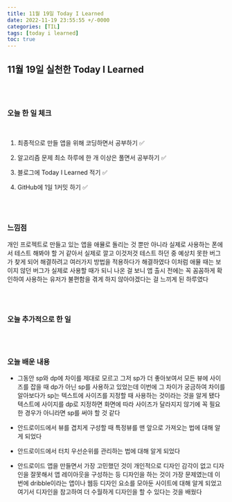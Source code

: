 ```yaml
---
title: 11월 19일 Today I Learned
date: 2022-11-19 23:55:55 +/-0000
categories: [TIL]
tags: [today i learned]
toc: true
---
```


## 11월 19일 실천한 Today I Learned

<br><br>

### 오늘 한 일 체크
<br>

1. 최종적으로 만들 앱을 위해 코딩하면서 공부하기 ✅

2. 알고리즘 문제 최소 하루에 한 개 이상은 풀면서 공부하기 ✅

3. 블로그에 Today I Learned 적기 ✅

4. GitHub에 1일 1커밋 하기 ✅

<br><br>

### 느낌점

개인 프로젝트로 만들고 있는 앱을 애뮬로 돌리는 것 뿐만 아니라
실제로 사용하는 폰에서 테스트 해봐야 할 거 같아서 실제로 깔고 이것저것 테스트 하던 중 예상치 못한 버그가 찾게 되어 해결하려고 여러가지 방법을 적용하다가 해결하였다 이처럼 애뮬 때는 보이지 않던 버그가 실제로 사용할 때가 되니 나온 걸 보니 앱 출시 전에는 꼭 꼼꼼하게 확인하여 사용하는 유저가 불편함을 겪게 하지 않아야겠다는 걸 느끼게 된 하루였다

<br><br>

### 오늘 추가적으로 한 일

<br><br>

### 오늘 배운 내용

* 그동안 sp와 dp에 차이를 제대로 모르고 그저 sp가 더 좋아보여서 모든 뷰에 사이즈를 잡을 때 dp가 아닌 sp를 사용하고 있었는데 이번에 그 차이가 궁금하여 차이를 알아보다가 sp는 텍스트에 사이즈를 지정할 때 사용하는 것이라는 것을 알게 됐다 텍스트에 사이지를 dp로 지정하면 화면에 따라 사이즈가 달라지지 않기에 꼭 필요한 경우가 아니라면 sp를 써야 할 것 같다

* 안드로이드에서 뷰를 겹치게 구성할 때 특정뷰를 맨 앞으로 가져오는 법에 대해 알게 되었다

* 안드로이드에서 터치 우선순위를 관리하는 법에 대해 알게 되었다

* 안드로이드 앱을 만들면서 가장 고민했던 것이 개인적으로 디자인 
감각이 없고 디자인을 잘못해서 앱 레이아웃을 구성하는 등 디자인을 하는 것이
가장 문제였는데 이번에 dribble이라는 앱이나 웹등 디자인 요소를 모아둔 사이트에 대해 알게 되었고 여기서 디자인을 참고하여 더 수월하게 디자인을 할 수 있다는 것을 배웠다